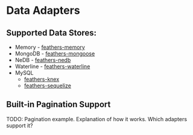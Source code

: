 # Data Adapters

## Supported Data Stores:
- Memory - [feathers-memory](adapters.memory.md)
- MongoDB - [feathers-mongoose](adapters.mongoose.md)
- NeDB - [feathers-nedb](adapters.nedb.md)
- Waterline - [feathers-waterline](adapters.waterline.md)
- MySQL
    - [feathers-knex](adapters.knex.md)
    - [feathers-sequelize](adapters.sequelize.md)
    
## Built-in Pagination Support
TODO: Pagination example.  Explanation of how it works.  Which adapters support it?